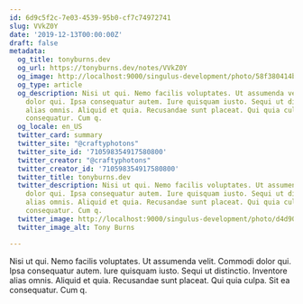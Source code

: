 ```yaml
---
id: 6d9c5f2c-7e03-4539-95b0-cf7c74972741
slug: VVkZ0Y
date: '2019-12-13T00:00:00Z'
draft: false
metadata:
  og_title: tonyburns.dev
  og_url: https://tonyburns.dev/notes/VVkZ0Y
  og_image: http://localhost:9000/singulus-development/photo/58f380414bbd67653d0fe2bf14b4ece0.jpeg
  og_type: article
  og_description: Nisi ut qui. Nemo facilis voluptates. Ut assumenda velit. Commodi
    dolor qui. Ipsa consequatur autem. Iure quisquam iusto. Sequi ut distinctio. Inventore
    alias omnis. Aliquid et quia. Recusandae sunt placeat. Qui quia culpa. Sit ea
    consequatur. Cum q.
  og_locale: en_US
  twitter_card: summary
  twitter_site: "@craftyphotons"
  twitter_site_id: '710598354917580800'
  twitter_creator: "@craftyphotons"
  twitter_creator_id: '710598354917580800'
  twitter_title: tonyburns.dev
  twitter_description: Nisi ut qui. Nemo facilis voluptates. Ut assumenda velit. Commodi
    dolor qui. Ipsa consequatur autem. Iure quisquam iusto. Sequi ut distinctio. Inventore
    alias omnis. Aliquid et quia. Recusandae sunt placeat. Qui quia culpa. Sit ea
    consequatur. Cum q.
  twitter_image: http://localhost:9000/singulus-development/photo/d4d90e1ca63a3a7341caeb48014d2739.jpeg
  twitter_image_alt: Tony Burns

---
```


Nisi ut qui. Nemo facilis voluptates. Ut assumenda velit. Commodi dolor qui. Ipsa consequatur autem. Iure quisquam iusto. Sequi ut distinctio. Inventore alias omnis. Aliquid et quia. Recusandae sunt placeat. Qui quia culpa. Sit ea consequatur. Cum q.

